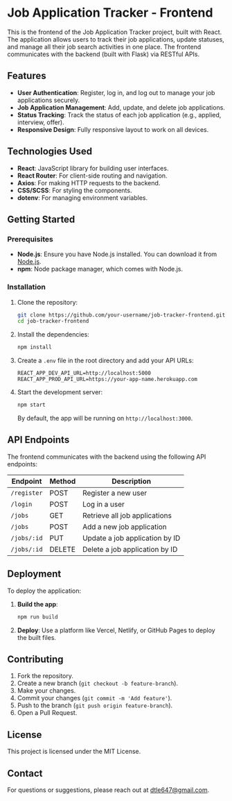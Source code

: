 # Job Application Tracker - Frontend

This is the frontend of the Job Application Tracker project, built with React. The application allows users to track their job applications, update statuses, and manage all their job search activities in one place. The frontend communicates with the backend (built with Flask) via RESTful APIs.

## **Features**

-   **User Authentication**: Register, log in, and log out to manage your job applications securely.
-   **Job Application Management**: Add, update, and delete job applications.
-   **Status Tracking**: Track the status of each job application (e.g., applied, interview, offer).
-   **Responsive Design**: Fully responsive layout to work on all devices.

## **Technologies Used**

-   **React**: JavaScript library for building user interfaces.
-   **React Router**: For client-side routing and navigation.
-   **Axios**: For making HTTP requests to the backend.
-   **CSS/SCSS**: For styling the components.
-   **dotenv**: For managing environment variables.

## **Getting Started**

### **Prerequisites**

-   **Node.js**: Ensure you have Node.js installed. You can download it from [Node.js](https://nodejs.org/).
-   **npm**: Node package manager, which comes with Node.js.

### **Installation**

1. Clone the repository:

    ```bash
    git clone https://github.com/your-username/job-tracker-frontend.git
    cd job-tracker-frontend
    ```

2. Install the dependencies:

    ```bash
    npm install
    ```

3. Create a `.env` file in the root directory and add your API URLs:

    ```plaintext
    REACT_APP_DEV_API_URL=http://localhost:5000
    REACT_APP_PROD_API_URL=https://your-app-name.herokuapp.com
    ```

4. Start the development server:

    ```bash
    npm start
    ```

    By default, the app will be running on `http://localhost:3000`.

## **API Endpoints**

The frontend communicates with the backend using the following API endpoints:

| Endpoint    | Method | Description                    |
| ----------- | ------ | ------------------------------ |
| `/register` | POST   | Register a new user            |
| `/login`    | POST   | Log in a user                  |
| `/jobs`     | GET    | Retrieve all job applications  |
| `/jobs`     | POST   | Add a new job application      |
| `/jobs/:id` | PUT    | Update a job application by ID |
| `/jobs/:id` | DELETE | Delete a job application by ID |

## **Deployment**

To deploy the application:

1. **Build the app**:

    ```bash
    npm run build
    ```

2. **Deploy**: Use a platform like Vercel, Netlify, or GitHub Pages to deploy the built files.

## **Contributing**

1. Fork the repository.
2. Create a new branch (`git checkout -b feature-branch`).
3. Make your changes.
4. Commit your changes (`git commit -m 'Add feature'`).
5. Push to the branch (`git push origin feature-branch`).
6. Open a Pull Request.

## **License**

This project is licensed under the MIT License.

## **Contact**

For questions or suggestions, please reach out at [dtle647@gmail.com](mailto:dtle647@gmail.com).
